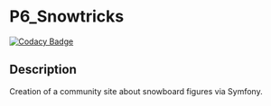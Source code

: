 # P6_Snowtricks

[![Codacy Badge](https://app.codacy.com/project/badge/Grade/5bbe46a5f41c456893df6564057633c6)](https://www.codacy.com/gh/boumebar/P6_Snowtricks/dashboard?utm_source=github.com&amp;utm_medium=referral&amp;utm_content=boumebar/P6_Snowtricks&amp;utm_campaign=Badge_Grade)

## Description

Creation of a community site about snowboard figures via Symfony.
